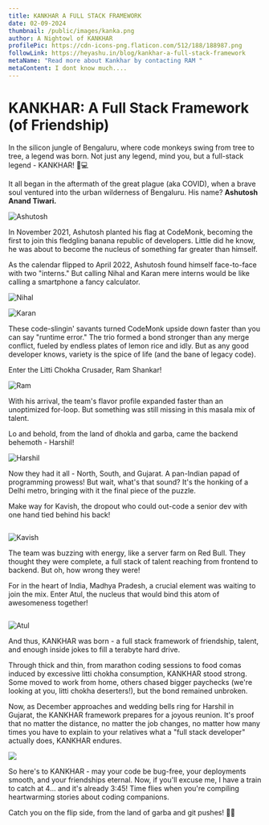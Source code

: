```yaml
---
title: KANKHAR A FULL STACK FRAMEWORK
date: 02-09-2024
thumbnail: /public/images/kanka.png
author: A Nightowl of KANKHAR
profilePic: https://cdn-icons-png.flaticon.com/512/188/188987.png
followLink: https://heyashu.in/blog/kankhar-a-full-stack-framework
metaName: "Read more about Kankhar by contacting RAM "
metaContent: I dont know much....
---
```

# KANKHAR: A Full Stack Framework (of Friendship)



In the silicon jungle of Bengaluru, where code monkeys swing from tree to tree, a legend was born. Not just any legend, mind you, but a full-stack legend - KANKHAR! 🐒💻



It all began in the aftermath of the great plague (aka COVID), when a brave soul ventured into the urban wilderness of Bengaluru. His name? **Ashutosh Anand Tiwari.**



![Ashutosh](/images/ashu.png "Ashutosh Anand Tiwari")



In November 2021, Ashutosh planted his flag at CodeMonk, becoming the first to join this fledgling banana republic of developers. Little did he know, he was about to become the nucleus of something far greater than himself.



As the calendar flipped to April 2022, Ashutosh found himself face-to-face with two "interns." But calling Nihal and Karan mere interns would be like calling a smartphone a fancy calculator. 



![Nihal](/images/nihal.png "Nihal")

![Karan](/images/karan.png "Kishan ")

These code-slingin' savants turned CodeMonk upside down faster than you can say "runtime error." The trio formed a bond stronger than any merge conflict, fueled by endless plates of lemon rice and idly. But as any good developer knows, variety is the spice of life (and the bane of legacy code).



Enter the Litti Chokha Crusader, Ram Shankar!



![Ram](/images/ram.png "Ram")



With his arrival, the team's flavor profile expanded faster than an unoptimized for-loop. But something was still missing in this masala mix of talent. 



Lo and behold, from the land of dhokla and garba, came the backend behemoth - Harshil!



![Harshil](/images/harshil.png "Harshil")



Now they had it all - North, South, and Gujarat. A pan-Indian papad of programming prowess! But wait, what's that sound? It's the honking of a Delhi metro, bringing with it the final piece of the puzzle.



Make way for Kavish, the dropout who could out-code a senior dev with one hand tied behind his back!



```

```

![Kavish](/images/kavish.png "Kavish")

The team was buzzing with energy, like a server farm on Red Bull. They thought they were complete, a full stack of talent reaching from frontend to backend. But oh, how wrong they were!



For in the heart of India, Madhya Pradesh, a crucial element was waiting to join the mix. Enter Atul, the nucleus that would bind this atom of awesomeness together!



```

```

![Atul](/images/atul.png "Atul")

And thus, KANKHAR was born - a full stack framework of friendship, talent, and enough inside jokes to fill a terabyte hard drive.



Through thick and thin, from marathon coding sessions to food comas induced by excessive litti chokha consumption, KANKHAR stood strong. Some moved to work from home, others chased bigger paychecks (we're looking at you, litti chokha deserters!), but the bond remained unbroken.



Now, as December approaches and wedding bells ring for Harshil in Gujarat, the KANKHAR framework prepares for a joyous reunion. It's proof that no matter the distance, no matter the job changes, no matter how many times you have to explain to your relatives what a "full stack developer" actually does, KANKHAR endures.

![](/images/all.png)

So here's to KANKHAR - may your code be bug-free, your deployments smooth, and your friendships eternal. Now, if you'll excuse me, I have a train to catch at 4... and it's already 3:45! Time flies when you're compiling heartwarming stories about coding companions.



Catch you on the flip side, from the land of garba and git pushes! 🚂💨
